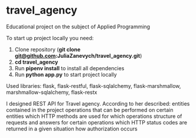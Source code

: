 # travel_agency
Educational project on the subject of Applied Programming

To start up project locally you need:
1. Clone repository (**git clone git@github.com:JuliaZanevych/travel_agency.git**)
2. **cd travel_agency**
3. Run **pipenv install** to install all dependencies
4. Run **python app.py** to start project locally


Used libraries:
flask,
flask-restful,
flask-sqlalchemy,
flask-marshmallow,
marshmallow-sqlalchemy,
flask-restx

I designed REST API for Travel agency.
According to her described:
     entities contained in the project
     operations that can be performed on certain entities
     which HTTP methods are used for which operations
     structure of requests and answers for certain operations
     which HTTP status codes are returned in a given situation
     how authorization occurs 